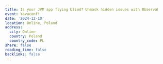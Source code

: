 ```yaml
---
title: Is your JVM app flying blind? Unmask hidden issues with Observability superpowers!
event: Yavaconf!
date: '2024-12-10'
location: Online, Poland
address:
  city: Online
  country: Poland
  country_code: PL
share: false
reading_time: false
backlinks: false
---
```

